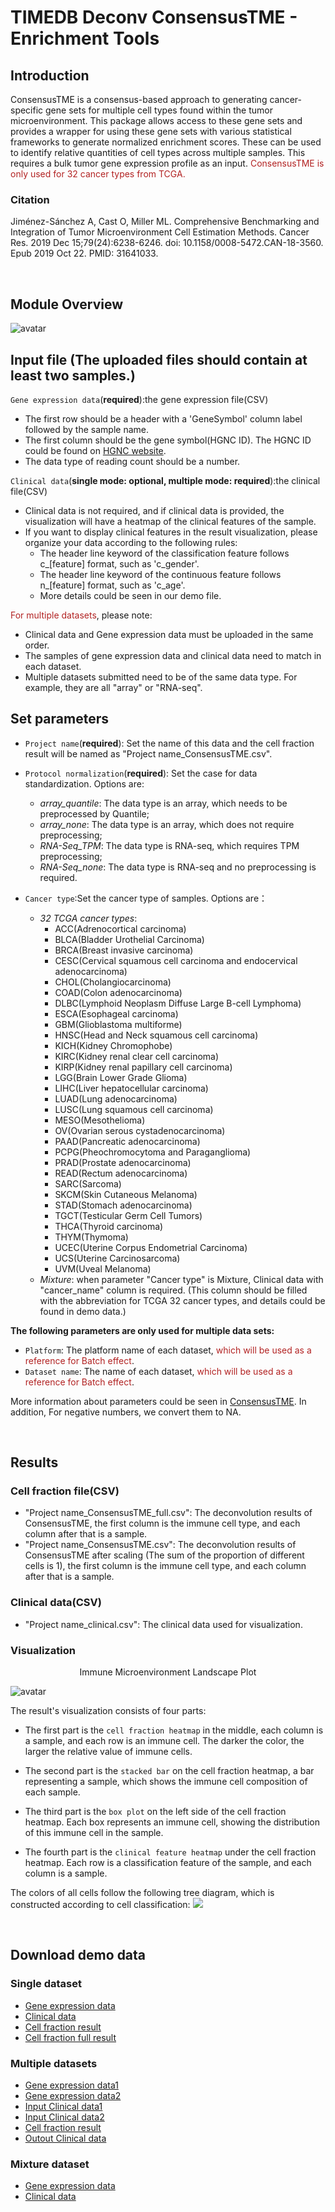 
# TIMEDB Deconv ConsensusTME - Enrichment Tools

## Introduction
ConsensusTME is a consensus-based approach to generating cancer-specific gene sets for multiple cell types found within the tumor microenvironment. This package allows access to these gene sets and provides a wrapper for using these gene sets with various statistical frameworks to generate normalized enrichment scores. These can be used to identify relative quantities of cell types across multiple samples. This requires a bulk tumor gene expression profile as an input. <font color=#B22222>ConsensusTME is only used for 32 cancer types from TCGA.</font>

### Citation
Jiménez-Sánchez A, Cast O, Miller ML. Comprehensive Benchmarking and Integration of Tumor Microenvironment Cell Estimation Methods. Cancer Res. 2019 Dec 15;79(24):6238-6246. doi: 10.1158/0008-5472.CAN-18-3560. Epub 2019 Oct 22. PMID: 31641033.

&emsp;
## Module Overview
![avatar](https://timedb.deepomics.org/public/data/image/ConsensusTME_structure.jpg)


## Input file (The uploaded files should contain at least two samples.)
`Gene expression data`(**required**):the gene expression file(CSV)

*  The first row should be a header with a 'GeneSymbol' column label followed by the sample name.
*  The first column should be the gene symbol(HGNC ID). The HGNC ID could be found on [HGNC website](https://www.genenames.org/).
* The data type of reading count should be a number. 

`Clinical data`(**single mode: optional, multiple mode: required**):the clinical file(CSV)

* Clinical data is not required, and if clinical data is provided, the visualization will have a heatmap of the clinical features of the sample.
* If you want to display clinical features in the result visualization, please organize your data according to the following rules:
  - The header line keyword of the classification feature follows c\_[feature] format, such as 'c\_gender'.
  - The header line keyword of the continuous feature follows n\_[feature] format, such as 'c\_age'.
  - More details could be seen in our demo file.


 <font color=#B22222>For multiple datasets</font>, please note:

* Clinical data and Gene expression data must be uploaded in the same order.
* The samples of gene expression data and clinical data need to match in each dataset.
* Multiple datasets submitted need to be of the same data type. For example, they are all "array" or "RNA-seq".


## Set parameters
- `Project name`(**required**): Set the name of this data and the cell fraction result will be named as "Project name\_ConsensusTME.csv".
- `Protocol normalization`(**required**): Set the case for data standardization. Options are:
    - *array_quantile*: The data type is an array, which needs to be preprocessed by Quantile;
    - *array_none*: The data type is an array, which does not require preprocessing;
    - *RNA-Seq_TPM*: The data type is RNA-seq, which requires TPM preprocessing; 
    - *RNA-Seq_none*: The data type is RNA-seq and no preprocessing is required.
  
- `Cancer type`:Set the cancer type of samples. Options are：
    - *32 TCGA cancer types*: 
      - ACC(Adrenocortical carcinoma)
      - BLCA(Bladder Urothelial Carcinoma)
      - BRCA(Breast invasive carcinoma)
      - CESC(Cervical squamous cell carcinoma and endocervical adenocarcinoma)
      - CHOL(Cholangiocarcinoma)
      - COAD(Colon adenocarcinoma)
      - DLBC(Lymphoid Neoplasm Diffuse Large B-cell Lymphoma)
      - ESCA(Esophageal carcinoma)
      - GBM(Glioblastoma multiforme)
      - HNSC(Head and Neck squamous cell carcinoma)
      - KICH(Kidney Chromophobe)
      - KIRC(Kidney renal clear cell carcinoma)
      - KIRP(Kidney renal papillary cell carcinoma)
      - LGG(Brain Lower Grade Glioma)
      - LIHC(Liver hepatocellular carcinoma)
      - LUAD(Lung adenocarcinoma)
      - LUSC(Lung squamous cell carcinoma)
      - MESO(Mesothelioma)
      - OV(Ovarian serous cystadenocarcinoma)
      - PAAD(Pancreatic adenocarcinoma)
      - PCPG(Pheochromocytoma and Paraganglioma)
      - PRAD(Prostate adenocarcinoma)
      - READ(Rectum adenocarcinoma)
      - SARC(Sarcoma)
      - SKCM(Skin Cutaneous Melanoma)
      - STAD(Stomach adenocarcinoma)
      - TGCT(Testicular Germ Cell Tumors)
      - THCA(Thyroid carcinoma)
      - THYM(Thymoma)
      - UCEC(Uterine Corpus Endometrial Carcinoma)
      - UCS(Uterine Carcinosarcoma)
      - UVM(Uveal Melanoma)
    - *Mixture*: when parameter "Cancer type" is Mixture, Clinical data with "cancer\_name" column is required. (This column should be filled with the abbreviation for TCGA 32 cancer types, and details could be found in demo data.)
  
**The following parameters are only used for multiple data sets:**

- `Platform`: The platform name of each dataset, <font color=#B22222>which will be used as a reference for Batch effect</font>.
- `Dataset name`: The name of each dataset, <font color=#B22222>which will be used as a reference for Batch effect</font>.
  

More information about parameters could be seen in [ConsensusTME](https://rdrr.io/github/cansysbio/ConsensusTME/). In addition, For negative numbers, we convert them to NA.

&emsp;
## Results
### Cell fraction file(CSV)
- "Project name\_ConsensusTME\_full.csv": The deconvolution results of ConsensusTME, the first column is the immune cell type, and each column after that is a sample.
- "Project name\_ConsensusTME.csv": The deconvolution results of ConsensusTME after scaling (The sum of the proportion of different cells is 1), the first column is the immune cell type, and each column after that is a sample. 

### Clinical data(CSV)
- "Project name\_clinical.csv": The clinical data used for visualization.


### Visualization
<center>Immune Microenvironment Landscape Plot</center>

![avatar](https://timedb.deepomics.org/public/data/image/ConsensusTME_visualization.jpg)



The result's visualization  consists of four parts:

- The first part is the `cell fraction heatmap` in the middle, each column is a sample, and each row is an immune cell. The darker the color, the larger the relative value of immune cells.

- The second part is the `stacked bar` on the cell fraction heatmap, a bar representing a sample, which shows the immune cell composition of each sample.

- The third part is the `box plot` on the left side of the cell fraction heatmap. Each box represents an immune cell, showing the distribution of this immune cell in the sample.

- The fourth part is the `clinical feature heatmap` under the cell fraction heatmap. Each row is a classification feature of the sample, and each column is a sample.

The colors of all cells follow the following tree diagram, which is constructed according to cell classification:
<img src="https://timedb.deepomics.org/public/data/image/ConsensusTME_cell_tree.jpg">


&emsp;
## Download demo data
### Single dataset
- [Gene expression data](https://timedb.deepomics.org/public/data/module_demo/ConsensusTME/single/RNA_TCGA_ACC.csv)
- [Clinical data](https://timedb.deepomics.org/public/data/module_demo/ConsensusTME/single/Clinical_TCGA_ACC.csv)
- [Cell fraction result](https://timedb.deepomics.org/public/data/module_demo/ConsensusTME/single/TCGA_ACC_ConsensusTME.csv)
- [Cell fraction full result](https://timedb.deepomics.org/public/data/module_demo/ConsensusTME/single/TCGA_ACC_ConsensusTME_full.csv)

### Multiple datasets
- [Gene expression data1](https://timedb.deepomics.org/public/data/module_demo/ConsensusTME/mul/input/RNA_GSE116959.csv)
- [Gene expression data2](https://timedb.deepomics.org/public/data/module_demo/ConsensusTME/mul/input/RNA_GSE14922.csv)
- [Input Clinical data1](https://timedb.deepomics.org/public/data/module_demo/ConsensusTME/mul/input/Clinical_GSE116959.csv)
- [Input Clinical data2](https://timedb.deepomics.org/public/data/module_demo/ConsensusTME/mul/input/Clinical_GSE14922.csv)
- [Cell fraction result](https://timedb.deepomics.org/public/data/module_demo/ConsensusTME/mul/output/demo_ConsensusTME_full.csv)
- [Outout Clinical data](https://timedb.deepomics.org/public/data/module_demo/ConsensusTME/mul/output/demo_Clinical.csv)

### Mixture dataset
- [Gene expression data](https://timedb.deepomics.org/public/data/module_demo/ConsensusTME/single/RNA_Mixture.csv)
- [Clinical data](https://timedb.deepomics.org/public/data/module_demo/ConsensusTME/single/Clinical_Mixture.csv)
